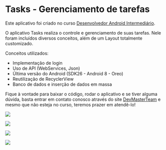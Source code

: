 # Tasks - Gerenciamento de tarefas

Este aplicativo foi criado no curso [Desenvolvedor Android Intermediário](https://www.udemy.com/desenvolvedor-android-intermediario/). 

O aplicativo Tasks realiza o controle e gerenciamento de suas tarefas. Nele foram incluídos diversos conceitos, além de um Layout totalmente customizado.

Conceitos utilizados:
* Implementação de login
* Uso de API (WebServices, Json)
* Última versão do Android (SDK26 - Android 8 - Oreo)
* Reutilização de RecyclerView
* Banco de dados e inserção de dados em massa

Fique à vontade para baixar o código, rodar o aplicativo e se tiver alguma dúvida, basta entrar em contato conosco através do site [DevMasterTeam](http://www.devmasterteam.com/#contact) e mesmo que não esteja no curso, teremos prazer em atendê-lo!

[![](https://github.com/DevMasterTeam/Tasks/blob/master/presentation/image1.PNG)](https://github.com/DevMasterTeam/Tasks/blob/master/presentation/image1.PNG)

[![](https://github.com/DevMasterTeam/Tasks/blob/master/presentation/image2.PNG)](https://github.com/DevMasterTeam/Tasks/blob/master/presentation/image2.PNG)

[![](https://github.com/DevMasterTeam/Tasks/blob/master/presentation/image3.PNG)](https://github.com/DevMasterTeam/Tasks/blob/master/presentation/image3.PNG)

[![](https://github.com/DevMasterTeam/Tasks/blob/master/presentation/image4.PNG)](https://github.com/DevMasterTeam/Tasks/blob/master/presentation/image4.PNG)